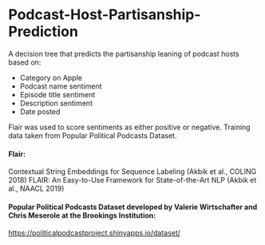 # Podcast-Host-Partisanship-Prediction

A decision tree that predicts the partisanship leaning of podcast hosts based on:
  - Category on Apple
  - Podcast name sentiment
  - Episode title sentiment
  - Description sentiment
  - Date posted

Flair was used to score sentiments as either positive or negative. Training data taken from Popular Political Podcasts Dataset.


#### Flair:
Contextual String Embeddings for Sequence Labeling (Akbik et al., COLING 2018)
FLAIR: An Easy-to-Use Framework for State-of-the-Art NLP (Akbik et al., NAACL 2019)

#### Popular Political Podcasts Dataset developed by Valerie Wirtschafter and Chris Meserole at the Brookings Institution:
https://politicalpodcastproject.shinyapps.io/dataset/
